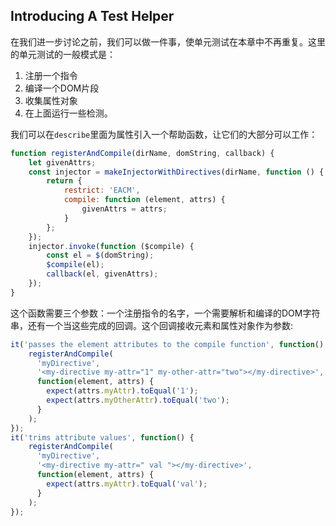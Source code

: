 ## Introducing A Test Helper
在我们进一步讨论之前，我们可以做一件事，使单元测试在本章中不再重复。这里的单元测试的一般模式是：
1. 注册一个指令
2. 编译一个DOM片段
3. 收集属性对象
4. 在上面运行一些检测。

我们可以在`describe`里面为属性引入一个帮助函数，让它们的大部分可以工作：
```js
function registerAndCompile(dirName, domString, callback) {
	let givenAttrs;
	const injector = makeInjectorWithDirectives(dirName, function () {
		return {
			restrict: 'EACM',
			compile: function (element, attrs) {
				givenAttrs = attrs;
			}
		};
	});
	injector.invoke(function ($compile) {
		const el = $(domString);
		$compile(el);
		callback(el, givenAttrs);
	});
}
```
这个函数需要三个参数：一个注册指令的名字，一个需要解析和编译的DOM字符串，还有一个当这些完成的回调。这个回调接收元素和属性对象作为参数:
```js
it('passes the element attributes to the compile function', function() {
    registerAndCompile(
      'myDirective',
      '<my-directive my-attr="1" my-other-attr="two"></my-directive>',
      function(element, attrs) {
        expect(attrs.myAttr).toEqual('1');
        expect(attrs.myOtherAttr).toEqual('two');
      }
    );
});
it('trims attribute values', function() {
    registerAndCompile(
      'myDirective',
      '<my-directive my-attr=" val "></my-directive>',
      function(element, attrs) {
        expect(attrs.myAttr).toEqual('val');
      }
    );
});
```